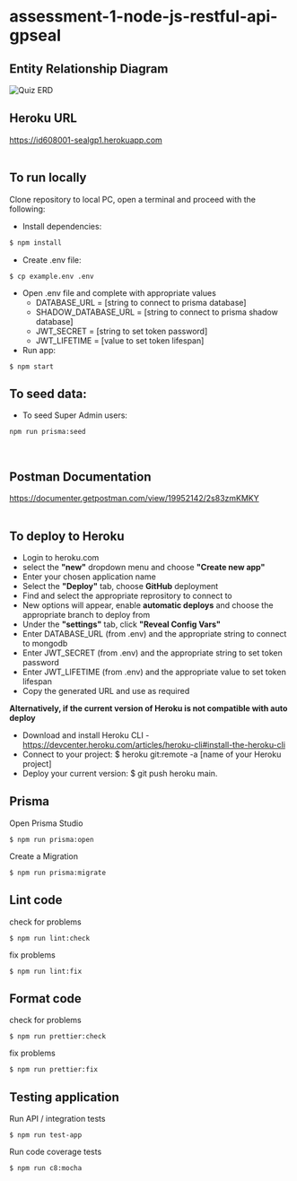 # assessment-1-node-js-restful-api-gpseal

## Entity Relationship Diagram

![Quiz ERD](https://user-images.githubusercontent.com/83617997/195215055-d9146c9e-18f4-4c38-ad4b-cbbf0bfc2f7e.png)

## Heroku URL

https://id608001-sealgp1.herokuapp.com
<br><br>

## To run locally

Clone repository to local PC,
open a terminal and proceed with the following:

- Install dependencies:

```javascript
$ npm install
```

- Create .env file:

```
$ cp example.env .env
```

- Open .env file and complete with appropriate values
  - DATABASE_URL = [string to connect to prisma database]
  - SHADOW_DATABASE_URL = [string to connect to prisma shadow database]
  - JWT_SECRET = [string to set token password]
  - JWT_LIFETIME = [value to set token lifespan]
- Run app:

```
$ npm start
```

## To seed data:

- To seed Super Admin users:

```
npm run prisma:seed
```

<br>

## Postman Documentation

https://documenter.getpostman.com/view/19952142/2s83zmKMKY
<br><br>

## To deploy to Heroku

- Login to heroku.com
- select the **"new"** dropdown menu and choose **"Create new app"**
- Enter your chosen application name
- Select the **"Deploy"** tab, choose **GitHub** deployment
- Find and select the appropriate reprository to connect to
- New options will appear, enable **automatic deploys** and choose the appropriate branch to deploy from
- Under the **"settings"** tab, click **"Reveal Config Vars"**
- Enter DATABASE_URL (from .env) and the appropriate string to connect to mongodb
- Enter JWT_SECRET (from .env) and the appropriate string to set token password
- Enter JWT_LIFETIME (from .env) and the appropriate value to set token lifespan
- Copy the generated URL and use as required

**Alternatively, if the current version of Heroku is not compatible with auto deploy**

- Download and install Heroku CLI - https://devcenter.heroku.com/articles/heroku-cli#install-the-heroku-cli
- Connect to your project: $ heroku git:remote -a [name of your Heroku project]
- Deploy your current version: $ git push heroku main.
  <br>

## Prisma

Open Prisma Studio

```
$ npm run prisma:open
```

Create a Migration

```
$ npm run prisma:migrate
```

## Lint code

check for problems

```
$ npm run lint:check
```

fix problems

```
$ npm run lint:fix
```

## Format code

check for problems

```
$ npm run prettier:check
```

fix problems

```
$ npm run prettier:fix
```

## Testing application

Run API / integration tests

```
$ npm run test-app
```

Run code coverage tests

```
$ npm run c8:mocha
```
